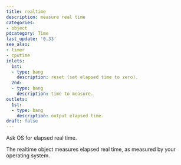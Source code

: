 ```yaml
---
title: realtime
description: measure real time
categories:
- object
pdcategory: Time
last_update: '0.33'
see_also:
- timer
- cputime
inlets:
  1st:
  - type: bang
    description: reset (set elapsed time to zero).
  2nd:
  - type: bang
    description: time to measure.
outlets:
  1st:
  - type: bang
    description: output elapsed time.
draft: false
---
```

Ask OS for elapsed real time.

The realtime object measures elapsed real time,  as measured by your operating system.
